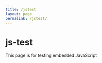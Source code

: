 ```yaml
---
title: /jstest
layout: page
permalink: /jstest/
---
```


# js-test

This page is for testing embedded JavaScript

<p id="demo"></p>

<script>
    jsonObj = fetch('https://api.airtable.com/v0/appoMmtp6PrLl2ykz/EntityRecords/recN9KaBLTbxccBnf', {
    headers: {Authorization: 'Bearer patCJRVWZh4svbaze.2dafd7f4bc8a2341936747c7dafb1e36ec3a2149397dd9f3aeabfcf5a6726d0e'}
    })
    .then(resp => resp.json())
    .then(json => JSON.stringify(json));

    console.log(typeof jsonObj);

    document.getElementById("demo").innerHTML = JSON.stringify(jsonObj)

</script>

